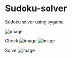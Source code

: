 # Sudoku-solver
Sudoku solver using pygame

![image](https://user-images.githubusercontent.com/66998201/172459059-83485df2-c957-4e11-b2dd-81bcb27823ff.png)

Check 
![image](https://user-images.githubusercontent.com/66998201/172459139-1879dae4-d5a4-4cac-b8cc-85ce6565077b.png)
![image](https://user-images.githubusercontent.com/66998201/172459219-6b262359-cfd5-4fa4-b67d-d3bc0594b09a.png)

Solve
![image](https://user-images.githubusercontent.com/66998201/172459275-ecbad69d-0301-44d2-aca1-77834837e81d.png)







